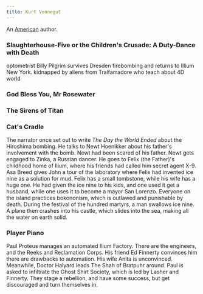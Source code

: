 ```yaml
---
title: Kurt Vonnegut
---
```


An [American](../index.html) author.

### Slaughterhouse-Five or the Children's Crusade: A Duty-Dance with Death

optometrist Billy Pilgrim survives Dresden firebombing and returns to Illium New York. kidnapped by aliens from Tralfamadore who teach about 4D world

### God Bless You, Mr Rosewater

### The Sirens of Titan

### Cat's Cradle

The narrator once set out to write *The Day the World Ended* about the Hiroshima bombing. He talks to Newt Hoenikker about his father's involvement with the bomb. Newt had been scared of his father. Newt gets engaged to Zinka, a Russian dancer. He goes to Felix (the Father)'s childhood home of Ilium, where his friends had called him secret agent X-9. Asa Breed gives John a tour of the laboratory where Felix had invented ice nine as a solution for mud. Felix has a small tombstone, while his wife has a huge one. He had given the ice nine to his kids, and one used it get a husband, while one uses it to become a mayor San Lorenzo. Everyone on the island practices bokononism, which is outlawed and punishable by death. During the festival of the hundred martyrs, a man swallows ice nine. A plane then crashes into his castle, which slides into the sea, making all the water on earth solid.

### Player Piano

Paul Proteus manages an automated Ilium Factory. There are the engineers, and the Reeks and Reclamation Corps. His friend Ed Finnerty convinces him there are drawbacks to automation. His wife Anita is unconvinced. Meanwhile, Doctor Halyard leads The Shah of Bratpuhr around. Paul is asked to infiltrate the Ghost Shirt Society, which is led by Lasher and Finnerty. They stage a rebellion, and have some success, but get discouraged and turn themselves in.
